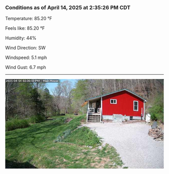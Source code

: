 ### Conditions as of April 14, 2025 at 2:35:26 PM CDT 

Temperature: 85.20 &deg;F

Feels like: 85.20 &deg;F

Humidity: 44%

Wind Direction: SW

Windspeed: 5.1 mph

Wind Gust: 6.7 mph

---

<img src="./images/latest.jpeg"/>

